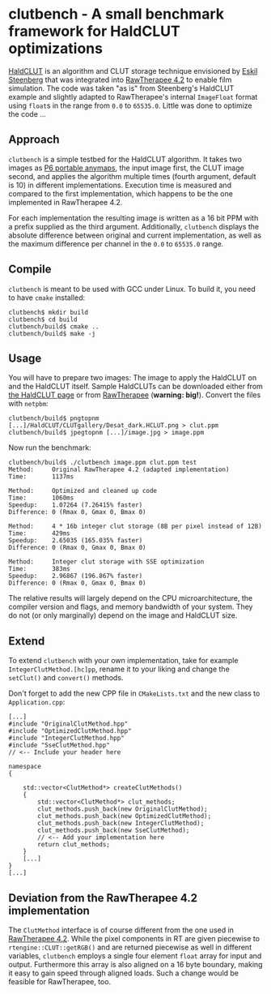clutbench - A small benchmark framework for HaldCLUT optimizations
==================================================================

[HaldCLUT](http://www.quelsolaar.com/technology/clut.html "Original HaldCLUT definition") is an algorithm and CLUT storage technique envisioned by [Eskil Steenberg](http://www.quelsolaar.com/about/index.html) that was integrated into [RawTherapee 4.2](https://code.google.com/p/rawtherapee/issues/detail?id=2411) to enable film simulation. The code was taken "as is" from Steenberg's HaldCLUT example and slightly adapted to RawTherapee's internal `ImageFloat` format using `float`s in the range from `0.0` to `65535.0`. Little was done to optimize the code ...

Approach
-------

`clutbench` is a simple testbed for the HaldCLUT algorithm. It takes two images as [P6 portable anymaps](http://en.wikipedia.org/wiki/Netpbm_format), the input image first, the CLUT image second, and applies the algorithm multiple times (fourth argument, default is 10) in different implementations. Execution time is measured and compared to the first implementation, which happens to be the one implemented in RawTherapee 4.2.

For each implementation the resulting image is written as a 16 bit PPM with a prefix supplied as the third argument. Additionally, `clutbench` displays the absolute difference between original and current implementation, as well as the maximum difference per channel in the `0.0` to `65535.0` range.

Compile
-------

`clutbench` is meant to be used with GCC under Linux. To build it, you need to have `cmake` installed:

    clutbench$ mkdir build
    clutbench$ cd build
    clutbench/build$ cmake ..
    clutbench/build$ make -j

Usage
-----

You will have to prepare two images: The image to apply the HaldCLUT on and the HaldCLUT itself. Sample HaldCLUTs can be downloaded either from [the HaldCLUT page](http://www.quelsolaar.com/files/HaldCLUT.zip) or from [RawTherapee](http://rawtherapee.com/shared/HaldCLUT.zip) (**warning: big!**). Convert the files with `netpbm`:

    clutbench/build$ pngtopnm [...]/HaldCLUT/CLUTgallery/Desat_dark.HCLUT.png > clut.ppm
    clutbench/build$ jpegtopnm [...]/image.jpg > image.ppm

Now run the benchmark:

    clutbench/build$ ./clutbench image.ppm clut.ppm test
    Method:     Original RawTherapee 4.2 (adapted implementation)
    Time:       1137ms

    Method:     Optimized and cleaned up code
    Time:       1060ms
    Speedup:    1.07264 (7.26415% faster)
    Difference: 0 (Rmax 0, Gmax 0, Bmax 0)

    Method:     4 * 16b integer clut storage (8B per pixel instead of 12B)
    Time:       429ms
    Speedup:    2.65035 (165.035% faster)
    Difference: 0 (Rmax 0, Gmax 0, Bmax 0)

    Method:     Integer clut storage with SSE optimization
    Time:       383ms
    Speedup:    2.96867 (196.867% faster)
    Difference: 0 (Rmax 0, Gmax 0, Bmax 0)

The relative results will largely depend on the CPU microarchitecture, the compiler version and flags, and memory bandwidth of your system. They do not (or only marginally) depend on the image and HaldCLUT size.

Extend
------

To extend `clutbench` with your own implementation, take for example `IntegerClutMethod.[hc]pp`, rename it to your liking and change the `setClut()` and `convert()` methods.

Don't forget to add the new CPP file in `CMakeLists.txt` and the new class to `Application.cpp`:

    [...]
    #include "OriginalClutMethod.hpp"
    #include "OptimizedClutMethod.hpp"
    #include "IntegerClutMethod.hpp"
    #include "SseClutMethod.hpp"
    // <-- Include your header here

    namespace
    {

        std::vector<ClutMethod*> createClutMethods()
        {
            std::vector<ClutMethod*> clut_methods;
            clut_methods.push_back(new OriginalClutMethod);
            clut_methods.push_back(new OptimizedClutMethod);
            clut_methods.push_back(new IntegerClutMethod);
            clut_methods.push_back(new SseClutMethod);
            // <-- Add your implementation here
            return clut_methods;
        }
        [...]
    }
    [...]

Deviation from the RawTherapee 4.2 implementation
-------------------------------------------------

The `ClutMethod` interface is of course different from the one used in [RawTherapee 4.2](https://code.google.com/p/rawtherapee/source/browse/rtengine/clutstore.h?name=4.2). While the pixel components in RT are given piecewise to `rtengine::CLUT::getRGB()` and are returned piecewise as well in different variables, `clutbench` employs a single four element `float` array for input and output. Furthermore this array is also aligned on a 16 byte boundary, making it easy to gain speed through aligned loads. Such a change would be feasible for RawTherapee, too.
